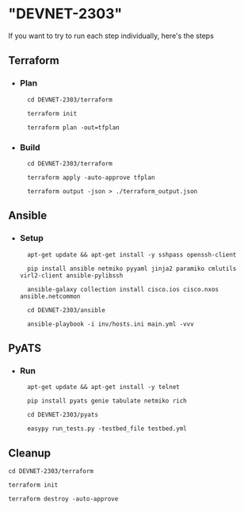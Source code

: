 # "DEVNET-2303"

If you want to try to run each step individually, here's the steps

## Terraform 

- ### Plan
  ```
	cd DEVNET-2303/terraform

	terraform init

	terraform plan -out=tfplan
  ```

- ### Build
  ```
	cd DEVNET-2303/terraform

	terraform apply -auto-approve tfplan

	terraform output -json > ./terraform_output.json
  ```

## Ansible

- ### Setup
  ```
	apt-get update && apt-get install -y sshpass openssh-client

	pip install ansible netmiko pyyaml jinja2 paramiko cmlutils virl2-client ansible-pylibssh

	ansible-galaxy collection install cisco.ios cisco.nxos ansible.netcommon

	cd DEVNET-2303/ansible

	ansible-playbook -i inv/hosts.ini main.yml -vvv
  ```

## PyATS
- ### Run
  ```
	apt-get update && apt-get install -y telnet

	pip install pyats genie tabulate netmiko rich

	cd DEVNET-2303/pyats

	easypy run_tests.py -testbed_file testbed.yml
  ```

## Cleanup
	cd DEVNET-2303/terraform
 
	terraform init
 
	terraform destroy -auto-approve

